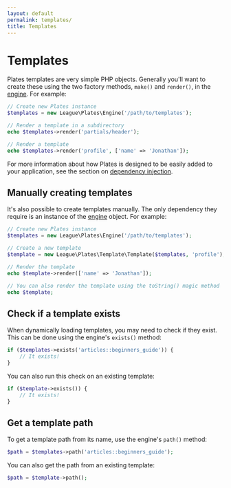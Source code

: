 ```yaml
---
layout: default
permalink: templates/
title: Templates
---
```


Templates
=========

Plates templates are very simple PHP objects. Generally you'll want to create these using the two factory methods, `make()` and `render()`, in the [engine](/engine/). For example:

~~~ php
// Create new Plates instance
$templates = new League\Plates\Engine('/path/to/templates');

// Render a template in a subdirectory
echo $templates->render('partials/header');

// Render a template
echo $templates->render('profile', ['name' => 'Jonathan']);
~~~

For more information about how Plates is designed to be easily added to your application, see the section on [dependency injection](/engine/#dependency-injection).

## Manually creating templates

It's also possible to create templates manually. The only dependency they require is an instance of the [engine](/engine/) object. For example:

~~~ php
// Create new Plates instance
$templates = new League\Plates\Engine('/path/to/templates');

// Create a new template
$template = new League\Plates\Template\Template($templates, 'profile');

// Render the template
echo $template->render(['name' => 'Jonathan']);

// You can also render the template using the toString() magic method
echo $template;
~~~

## Check if a template exists

When dynamically loading templates, you may need to check if they exist. This can be done using the engine's `exists()` method:

~~~ php
if ($templates->exists('articles::beginners_guide')) {
    // It exists!
}
~~~

You can also run this check on an existing template:

~~~ php
if ($template->exists()) {
    // It exists!
}
~~~

## Get a template path

To get a template path from its name, use the engine's `path()` method:

~~~ php
$path = $templates->path('articles::beginners_guide');
~~~

You can also get the path from an existing template:

~~~ php
$path = $template->path();
~~~
